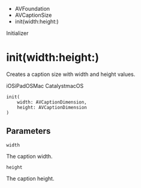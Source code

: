 

- AVFoundation
- AVCaptionSize
-  init(width:height:) 

Initializer

# init(width:height:)

Creates a caption size with width and height values.

iOSiPadOSMac CatalystmacOS

``` source
init(
    width: AVCaptionDimension,
    height: AVCaptionDimension
)
```

## Parameters 

`width`  

The caption width.

`height`  

The caption height.

